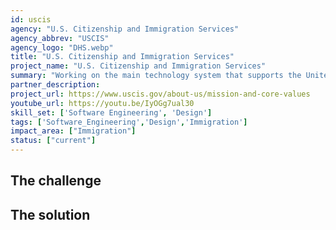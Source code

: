 ```yaml
---
id: uscis
agency: "U.S. Citizenship and Immigration Services"
agency_abbrev: "USCIS"
agency_logo: "DHS.webp"
title: "U.S. Citizenship and Immigration Services"
project_name: "U.S. Citizenship and Immigration Services"
summary: "Working on the main technology system that supports the United States' Refugee and Asylum programs to ensure it scales for unprecedented goals in resettling refugees while also ensuring that those seeking Asylum protection receive just and efficient decisions."
partner_description: 
project_url: https://www.uscis.gov/about-us/mission-and-core-values
youtube_url: https://youtu.be/IyOGg7ual30
skill_set: ['Software Engineering', 'Design']
tags: ['Software_Engineering','Design','Immigration']
impact_area: ["Immigration"]
status: ["current"]
---
```


## The challenge



## The solution 

